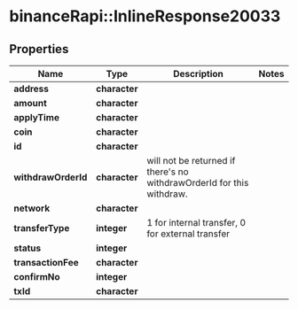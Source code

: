 # binanceRapi::InlineResponse20033


## Properties
Name | Type | Description | Notes
------------ | ------------- | ------------- | -------------
**address** | **character** |  | 
**amount** | **character** |  | 
**applyTime** | **character** |  | 
**coin** | **character** |  | 
**id** | **character** |  | 
**withdrawOrderId** | **character** | will not be returned if there&#39;s no withdrawOrderId for this withdraw. | 
**network** | **character** |  | 
**transferType** | **integer** | 1 for internal transfer, 0 for external transfer | 
**status** | **integer** |  | 
**transactionFee** | **character** |  | 
**confirmNo** | **integer** |  | 
**txId** | **character** |  | 


